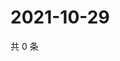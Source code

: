 # 2021-10-29

共 0 条

<!-- BEGIN WEIBO -->
<!-- 最后更新时间 Fri Oct 29 2021 10:22:00 GMT+0800 (China Standard Time) -->

<!-- END WEIBO -->
